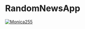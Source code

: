 # RandomNewsApp
[![Monica255](https://circleci.com/gh/Monica255/Dicoding-Submission-Android-Expert.svg?style=svg )](https://circleci.com/gh/Monica255/Dicoding-Submission-Android-Expert)
